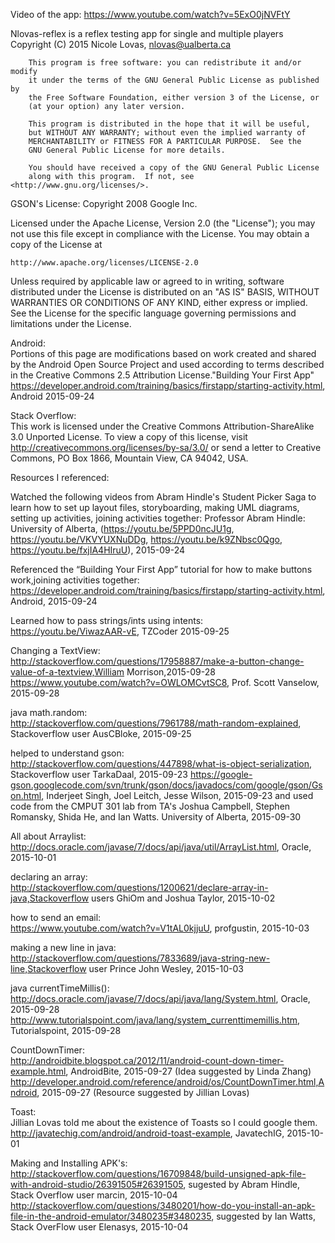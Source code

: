 ﻿Video of the app: https://www.youtube.com/watch?v=5ExO0jNVFtY


Nlovas-reflex is a reflex testing app for single and multiple players
        Copyright (C) 2015  Nicole Lovas, nlovas@ualberta.ca

        This program is free software: you can redistribute it and/or modify
        it under the terms of the GNU General Public License as published by
        the Free Software Foundation, either version 3 of the License, or
        (at your option) any later version.

        This program is distributed in the hope that it will be useful,
        but WITHOUT ANY WARRANTY; without even the implied warranty of
        MERCHANTABILITY or FITNESS FOR A PARTICULAR PURPOSE.  See the
        GNU General Public License for more details.

        You should have received a copy of the GNU General Public License
        along with this program.  If not, see <http://www.gnu.org/licenses/>.


GSON's License:
Copyright 2008 Google Inc. 

Licensed under the Apache License, Version 2.0 (the "License");
you may not use this file except in compliance with the License.
You may obtain a copy of the License at

    http://www.apache.org/licenses/LICENSE-2.0

Unless required by applicable law or agreed to in writing, software
distributed under the License is distributed on an "AS IS" BASIS,
WITHOUT WARRANTIES OR CONDITIONS OF ANY KIND, either express or implied.
See the License for the specific language governing permissions and
limitations under the License.

Android:  
Portions of this page are modifications based on work created
and shared by the Android Open Source Project and used according to terms described in the Creative Commons 2.5 Attribution License."Building Your First App" https://developer.android.com/training/basics/firstapp/starting-activity.html, Android 2015-09-24

Stack Overflow:  
This work is licensed under the Creative Commons Attribution-ShareAlike 3.0 Unported License. To view a copy of this license, visit http://creativecommons.org/licenses/by-sa/3.0/ or send a letter to Creative Commons, PO Box 1866, Mountain View, CA 94042, USA.





Resources I referenced:  

Watched the following videos from Abram Hindle's Student Picker Saga to learn how to set up layout files, storyboarding, making UML diagrams, setting up activities, joining activities together: Professor Abram Hindle: University of Alberta, (https://youtu.be/5PPD0ncJU1g, https://youtu.be/VKVYUXNuDDg, https://youtu.be/k9ZNbsc0Qgo, https://youtu.be/fxjIA4HIruU), 2015-09-24

Referenced the “Building Your First App” tutorial for how to make buttons work,joining activities together:  
https://developer.android.com/training/basics/firstapp/starting-activity.html, Android, 2015-09-24

Learned how to pass strings/ints using intents:  
https://youtu.be/ViwazAAR-vE, TZCoder 2015-09-25

Changing a TextView:  
http://stackoverflow.com/questions/17958887/make-a-button-change-value-of-a-textview,William Morrison,2015-09-28
https://www.youtube.com/watch?v=OWLOMCvtSC8, Prof. Scott Vanselow, 2015-09-28

java math.random:  
http://stackoverflow.com/questions/7961788/math-random-explained, Stackoverflow user AusCBloke, 2015-09-25

helped to understand gson:  
http://stackoverflow.com/questions/447898/what-is-object-serialization, Stackoverflow user TarkaDaal, 2015-09-23
https://google-gson.googlecode.com/svn/trunk/gson/docs/javadocs/com/google/gson/Gson.html, Inderjeet Singh, Joel Leitch, Jesse Wilson, 2015-09-23
and used code from the CMPUT 301 lab from TA's Joshua Campbell, Stephen Romansky, Shida He, and Ian Watts. University of Alberta, 2015-09-30

All about Arraylist:  
http://docs.oracle.com/javase/7/docs/api/java/util/ArrayList.html, Oracle, 2015-10-01

declaring an array:  
http://stackoverflow.com/questions/1200621/declare-array-in-java,Stackoverflow users GhiOm and Joshua Taylor, 2015-10-02

how to send an email:  
https://www.youtube.com/watch?v=V1tAL0kjjuU, profgustin, 2015-10-03

making a new line in java:  
http://stackoverflow.com/questions/7833689/java-string-new-line,Stackoverflow user Prince John Wesley, 2015-10-03

java currentTimeMillis():  
http://docs.oracle.com/javase/7/docs/api/java/lang/System.html, Oracle, 2015-09-28
http://www.tutorialspoint.com/java/lang/system_currenttimemillis.htm, Tutorialspoint, 2015-09-28

CountDownTimer:  
http://androidbite.blogspot.ca/2012/11/android-count-down-timer-example.html, AndroidBite, 2015-09-27 (Idea suggested by Linda Zhang)
http://developer.android.com/reference/android/os/CountDownTimer.html,Android, 2015-09-27 (Resource suggested by Jillian Lovas)

Toast:  
Jillian Lovas told me about the existence of Toasts so I could google them.  
http://javatechig.com/android/android-toast-example, JavatechIG, 2015-10-01

Making and Installing APK's:  
http://stackoverflow.com/questions/16709848/build-unsigned-apk-file-with-android-studio/26391505#26391505, sugested by Abram Hindle, Stack Overflow user marcin, 2015-10-04
http://stackoverflow.com/questions/3480201/how-do-you-install-an-apk-file-in-the-android-emulator/3480235#3480235, suggested by Ian Watts, Stack OverFlow user Elenasys, 2015-10-04




